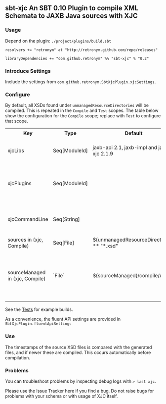 ## sbt-xjc An SBT 0.10 Plugin to compile XML Schemata to JAXB Java sources with XJC

### Usage

Depend on the plugin: `./project/plugins/build.sbt`

```
resolvers += "retronym" at "http://retronym.github.com/repo/releases"

libraryDependencies += "com.github.retronym" %% "sbt-xjc" % "0.2"
```

### Introduce Settings

Include the settings from `com.github.retronym.SbtXjcPlugin.xjcSettings`.

### Configure

By default, all XSDs found under `unmanagedResourceDirectories` will be compiled. This is repeated in the
`Compile` and `Test` scopes. The table below show the configuration for the `Compile` scope;
replace with `Test` to configure that scope.

<table>
  <tr>
    <th>Key</th><th>Type</th><th>Default</th><th>Description</th>
  </tr>
  <tr>
    <td>xjcLibs</td><td>Seq[ModuleId]</td><td>jaxb-api 2.1, jaxb-impl and jaxb-xjc 2.1.9</td><td>The artifacts to download to run XJC</td>
  </tr>
  <tr>
    <td>xjcPlugins</td><td>Seq[ModuleId]</td><td></td><td>The artifacts to download containing XJC plugins</td>
  </tr>
  <tr>
    <td>xjcCommandLine</td><td>Seq[String]</td><td></td><td>Additional command line, e.g. -verbose -Xfluent-api</td>
  </tr>
  <tr>
    <td>sources in (xjc, Compile)</td><td>Seq[File]</td><td>${unmanagedResourceDirectories} ** "*.xsd"</td><td>Input XSD Files</td>
  </tr>
  <tr>
    <td>sourceManaged in (xjc, Compile)</td><td>`File`</td><td>${sourceManaged}/compile/xjc</td><td>Target for generated files. Should not be shared with other generated files</td>
  </tr>
</table>

See the [Tests](https://github.com/retronym/sbt-xjc/tree/master/src/sbt-test/sbt-xjc) for example builds.

As a convenience, the fluent API settings are provided in `SbtXjcPlugin.fluentApiSettings`

### Use

The timestamps of the source XSD files is compared with the generated files, and if newer these are compiled. This
occurs automatically before compilation.

### Problems

You can troubleshoot problems by inspecting debug logs with `> last xjc`.

Please use the Issue Tracker here if you find a bug. Do not raise bugs for problems with your schema or with usage of XJC itself.